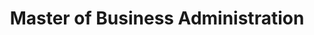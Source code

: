 ---
title: Master of Business Administration
organization: University of Redlands School of Business & Society
organizationUrl: https://www.redlands.edu/study/schools-and-centers/business/
location: Burbank, CA
start: 2015-10-01
end: 2017-01-01
---
